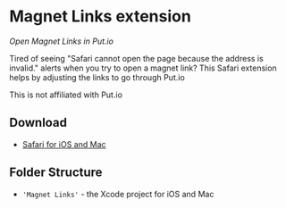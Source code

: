 # Magnet Links extension

_Open Magnet Links in Put.io_

Tired of seeing "Safari cannot open the page because the address is invalid." alerts when you try to open a magnet link? This Safari extension helps by adjusting the links to go through Put.io

This is not affiliated with Put.io


## Download

- [Safari for iOS and Mac](https://apps.apple.com/us/app/magnet-links/id1598258908)


## Folder Structure

- `'Magnet Links'` - the Xcode project for iOS and Mac

